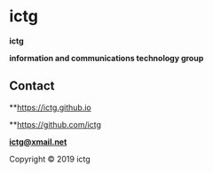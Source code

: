 # ictg
**ictg**

**information and communications technology group**

## Contact
**https://ictg.github.io

**https://github.com/ictg

**ictg@xmail.net**

Copyright © 2019 ictg
